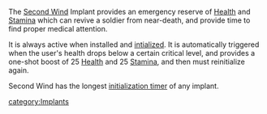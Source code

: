 The [Second Wind](Second_Wind "wikilink") Implant provides an emergency
reserve of [Health](Health "wikilink") and [Stamina](Stamina "wikilink")
which can revive a soldier from near-death, and provide time to find
proper medical attention.

It is always active when installed and
[intialized](Initialization_timer "wikilink"). It is automatically
triggered when the user's health drops below a certain critical level,
and provides a one-shot boost of 25 [Health](Health "wikilink") and 25
[Stamina](Stamina "wikilink"), and then must reinitialize again.

Second Wind has the longest [initialization
timer](initialization_timer "wikilink") of any implant.

[category:Implants](category:Implants "wikilink")